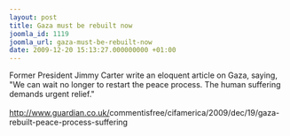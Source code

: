 ```yaml
---
layout: post
title: Gaza must be rebuilt now
joomla_id: 1119
joomla_url: gaza-must-be-rebuilt-now
date: 2009-12-20 15:13:27.000000000 +01:00
---
```

Former President Jimmy Carter write an eloquent article on Gaza, saying, "We can wait no longer to restart the peace process. The human suffering demands urgent relief."<br /><br /><a href="http://www.guardian.co.uk/commentisfree/cifamerica/2009/dec/19/gaza-rebuilt-peace-process-suffering" target="_blank">http://www.guardian.co.uk/<wbr></wbr>commentisfree/cifamerica/2009/<wbr></wbr>dec/19/gaza-rebuilt-peace-<wbr></wbr>process-suffering</a>

